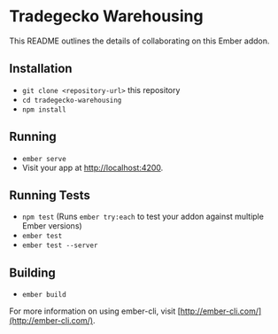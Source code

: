 # Tradegecko Warehousing

This README outlines the details of collaborating on this Ember addon.

## Installation

* `git clone <repository-url>` this repository
* `cd tradegecko-warehousing`
* `npm install`

## Running

* `ember serve`
* Visit your app at [http://localhost:4200](http://localhost:4200).

## Running Tests

* `npm test` (Runs `ember try:each` to test your addon against multiple Ember versions)
* `ember test`
* `ember test --server`

## Building

* `ember build`

For more information on using ember-cli, visit [http://ember-cli.com/](http://ember-cli.com/).
